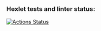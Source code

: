 ### Hexlet tests and linter status:
[![Actions Status](https://github.com/VPactually/java-project-61/actions/workflows/hexlet-check.yml/badge.svg)](https://github.com/VPactually/java-project-61/actions)